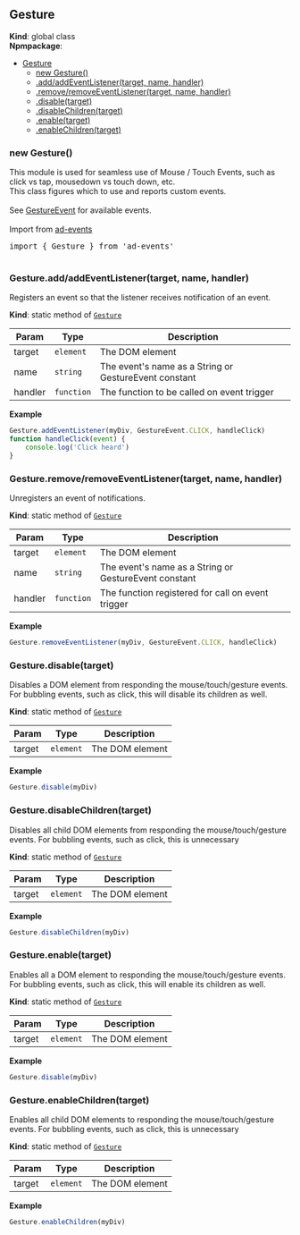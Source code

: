 <a name="Gesture"></a>

## Gesture

**Kind**: global class  
**Npmpackage**:

-   [Gesture](#Gesture)
    -   [new Gesture()](#new_Gesture_new)
    -   [.add/addEventListener(target, name, handler)](#Gesture.add/addEventListener)
    -   [.remove/removeEventListener(target, name, handler)](#Gesture.remove/removeEventListener)
    -   [.disable(target)](#Gesture.disable)
    -   [.disableChildren(target)](#Gesture.disableChildren)
    -   [.enable(target)](#Gesture.enable)
    -   [.enableChildren(target)](#Gesture.enableChildren)

<a name="new_Gesture_new"></a>

### new Gesture()

This module is used for seamless use of Mouse / Touch Events, such as click vs tap, mousedown vs touch down, etc.  
 This class figures which to use and reports custom events.
<br><br>
See [GestureEvent](#GestureEvent) for available events.
<br><br>
Import from <a href="https://github.com/ff0000-ad-tech/ad-events">ad-events</a>
<br>
<pre class="sunlight-highlight-javascript">
import { Gesture } from 'ad-events'

</pre>

<a name="Gesture.add/addEventListener"></a>

### Gesture.add/addEventListener(target, name, handler)

Registers an event so that the listener receives notification of an event.

**Kind**: static method of [<code>Gesture</code>](#Gesture)

| Param   | Type                  | Description                                           |
| ------- | --------------------- | ----------------------------------------------------- |
| target  | <code>element</code>  | The DOM element                                       |
| name    | <code>string</code>   | The event's name as a String or GestureEvent constant |
| handler | <code>function</code> | The function to be called on event trigger            |

**Example**

```js
Gesture.addEventListener(myDiv, GestureEvent.CLICK, handleClick)
function handleClick(event) {
	console.log('Click heard')
}
```

<a name="Gesture.remove/removeEventListener"></a>

### Gesture.remove/removeEventListener(target, name, handler)

Unregisters an event of notifications.

**Kind**: static method of [<code>Gesture</code>](#Gesture)

| Param   | Type                  | Description                                           |
| ------- | --------------------- | ----------------------------------------------------- |
| target  | <code>element</code>  | The DOM element                                       |
| name    | <code>string</code>   | The event's name as a String or GestureEvent constant |
| handler | <code>function</code> | The function registered for call on event trigger     |

**Example**

```js
Gesture.removeEventListener(myDiv, GestureEvent.CLICK, handleClick)
```

<a name="Gesture.disable"></a>

### Gesture.disable(target)

Disables a DOM element from responding the mouse/touch/gesture events. For bubbling events, such as click, this will disable its children as well.

**Kind**: static method of [<code>Gesture</code>](#Gesture)

| Param  | Type                 | Description     |
| ------ | -------------------- | --------------- |
| target | <code>element</code> | The DOM element |

**Example**

```js
Gesture.disable(myDiv)
```

<a name="Gesture.disableChildren"></a>

### Gesture.disableChildren(target)

Disables all child DOM elements from responding the mouse/touch/gesture events. For bubbling events, such as click, this is unnecessary

**Kind**: static method of [<code>Gesture</code>](#Gesture)

| Param  | Type                 | Description     |
| ------ | -------------------- | --------------- |
| target | <code>element</code> | The DOM element |

**Example**

```js
Gesture.disableChildren(myDiv)
```

<a name="Gesture.enable"></a>

### Gesture.enable(target)

Enables all a DOM element to responding the mouse/touch/gesture events. For bubbling events, such as click, this will enable its children as well.

**Kind**: static method of [<code>Gesture</code>](#Gesture)

| Param  | Type                 | Description     |
| ------ | -------------------- | --------------- |
| target | <code>element</code> | The DOM element |

**Example**

```js
Gesture.disable(myDiv)
```

<a name="Gesture.enableChildren"></a>

### Gesture.enableChildren(target)

Enables all child DOM elements to responding the mouse/touch/gesture events. For bubbling events, such as click, this is unnecessary

**Kind**: static method of [<code>Gesture</code>](#Gesture)

| Param  | Type                 | Description     |
| ------ | -------------------- | --------------- |
| target | <code>element</code> | The DOM element |

**Example**

```js
Gesture.enableChildren(myDiv)
```
